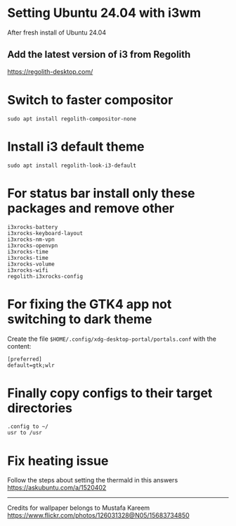 # Setting Ubuntu 24.04 with i3wm

After fresh install of Ubuntu 24.04 

## Add the latest version of i3 from Regolith
https://regolith-desktop.com/

# Switch to faster compositor
`sudo apt install regolith-compositor-none`

# Install i3 default theme
`sudo apt install regolith-look-i3-default`

# For status bar install only these packages and remove other
```
i3xrocks-battery
i3xrocks-keyboard-layout
i3xrocks-nm-vpn
i3xrocks-openvpn
i3xrocks-time
i3xrocks-time
i3xrocks-volume
i3xrocks-wifi
regolith-i3xrocks-config
```

# For fixing the GTK4 app not switching to dark theme
Create the file `$HOME/.config/xdg-desktop-portal/portals.conf` with the content:
```
[preferred]
default=gtk;wlr
```

# Finally copy configs to their target directories
```
.config to ~/
usr to /usr
```

# Fix heating issue
Follow the steps about setting the thermald in this answers https://askubuntu.com/a/1520402

---

Credits for wallpaper belongs to Mustafa Kareem
https://www.flickr.com/photos/126031328@N05/15683734850
